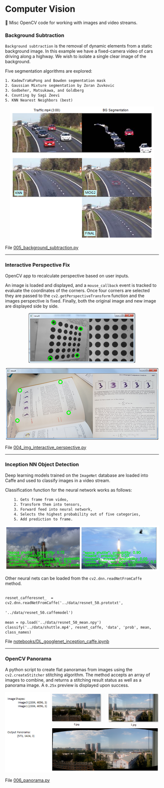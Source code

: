 # Computer Vision
:mount_fuji:  Misc OpenCV code for working with images and video streams.

### Background Subtraction

`Background subtraction` is the removal of dynamic elements from a static
background image. In this example we have a fixed-camera video of cars
driving along a highway. We wish to isolate a single clear image of the
background.

Five segmentation algorithms are explored:

    1. KadewTraKuPong and Bowden segmentation mask
    2. Gaussian Mixture segmentation by Zoran Zuvkovic
    3. Godbeher, Matsukawa, and Goldberg
    4. Counting by Sagi Zeevi
    5. KNN Nearest Neighbors (best)

<p align="center">
  <img src="figures/Background_subtraction_2.PNG">
</p>

File [005_background_subtraction.py](005_background_subtraction.py)

---

### Interactive Perspective Fix

OpenCV app to recalculate perspective based on user inputs.

An image is loaded and displayed, and a `mouse_callback` event is
tracked to evaluate the coordinates of the corners. Once four corners
are selected they are passed to the `cv2.getPerspectiveTransform`
function and the images perspective is fixed. Finally, both the
original image and new image are displayed side by side.

<p align="center">
  <img width="350" height="163" src="figures/004_img_interactive_perspective_fix.PNG">
</p>
<p align="center">
  <img src="figures/Camera_to_scanned_perspective.png">
</p>

File [004_img_interactive_perspective.py](004_img_interactive_perspective.py)

---

### Inception NN Object Detection

Deep learning models trained on the `ImageNet` database
are loaded into Caffe and used to classify images in a video stream.

Classification function for the neural network works as follows:

        1. Gets frame from video,
        2. Transform them into tensors,
        3. Forward feed into neural network,
        4. Selects the highest probability out of five categories,
        5. Add prediction to frame.

<p align="center">
  <img src="figures/Realtime_object_detection_RESNET.PNG">
</p>
<p></p>

Other neural nets can be loaded from the `cv2.dnn.readNetFromCaffe` method.

```

resnet_cafferesnet_  = cv2.dnn.readNetFromCaffe('../data/resnet_50.prototxt',
                                           '../data/resnet_50.caffemodel')

mean = np.load('../data/resnet_50_mean.npy')
classify('../data/shuttle.mp4', resnet_caffe, 'data', 'prob', mean, class_names)
```


File [notebooks/DL_googlenet_inception_caffe.ipynb](notebooks/DL_googlenet_inception_caffe.ipynb)

---

### OpenCV Panorama

A python script to create flat panoramas from images using the
`cv2.createStitcher` stitching algorithm. The method accepts an array
of images to combine, and returns a stitching result status as well
as a panorama image. A `0.25x` preview is displayed upon success.

<p align="center">
  <img src="figures/panorama_preview.PNG">
</p>

File [006_panorama.py](006_panorama.py)


